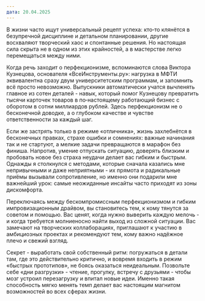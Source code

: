 ```yaml
---
дата: 20.04.2025
---
```


В жизни часто ищут универсальный рецепт успеха: кто‑то клянётся в безупречной дисциплине и детальном планировании, другие восхваляют творческий хаос и спонтанные решения. Но настоящая сила скрыта не в одном из этих крайностей, а в мастерстве легко перемещаться между ними.

Когда речь заходит о перфекционизме, вспоминаются слова Виктора Кузнецова, основателя «ВсеИнструменты.ру»: нагрузка в МФТИ эквивалентна сразу двум университетским программам, и запомнить всё просто невозможно. Выпускники автоматически учатся вычленять главное из сотен деталей - навык, который помог Кузнецову превратить тысячи карточек товаров в по‑настоящему работающий бизнес с оборотом в сотни миллиардов рублей. Здесь перфекционизм не о бесконечной доводке, а о глубоком качестве и чувстве ответственности за каждый шаг.

Если же застрять только в режиме «отличника», жизнь захлебнётся в бесконечных правках, страхе ошибки и сомнениях: важные начинания так и не стартуют, а мелкие задачи превращаются в марафон без финиша. Напротив, умение отпускать ситуацию, доверять близким и пробовать новое без страха неудачи делает вас гибким и быстрым. Однажды я столкнулся с методами, которые сначала казались мне непривычными и даже неприятными - их прямота и радикальные приёмы вызывали сопротивление, но именно они подарили мне важнейший урок: самые неожиданные инсайты часто приходят из зоны дискомфорта.

Переключаясь между бескомпромиссным перфекционизмом и гибким импровизационным драйвом, вы становитесь тем, к кому тянутся за советом и помощью. Вас ценят, когда нужно выверить каждую мелочь - и когда требуется молниеносно найти выход из сложной ситуации. Вас замечают на творческих коллаборациях, приглашают к участию в амбициозных проектах и рекомендуют тем, кому важно надёжное плечо и свежий взгляд.

Секрет - выработать свой собственный ритм: погружаться в детали там, где это действительно критично, и вовремя входить в режим «быстрых прототипов», не боясь оказаться неидеальным. Позвольте себе «дни разгрузки» - чтение, прогулку, встречу с друзьями - чтобы мозг устроил перезагрузку и впитал новые идеи. Именно такая способность мягко менять темп делает вас настоящим магнитом возможностей во всех сферах жизни.